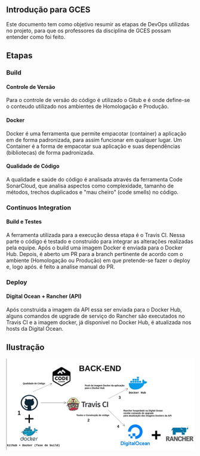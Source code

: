 ## Introdução para GCES
Este documento tem como objetivo resumir as etapas de DevOps utilizdas no projeto, para que os professores da disciplina de GCES possam entender como foi feito.

## Etapas

### Build
#### Controle de Versão
Para o controle de versão do código é utilizado o Gitub e é onde define-se o conteudo utilizado nos ambientes de Homologação e Produção.

#### Docker
Docker é uma ferramenta que permite empacotar (container) a aplicação em de forma padronizada, para assim funcionar em qualquer lugar. Um Container é a forma de empacotar sua aplicação e suas dependências (bibliotecas) de forma padronizada. 

#### Qualidade de Código
A qualidade e saúde do código é analisada através da ferramenta Code SonarCloud, que analisa aspectos como complexidade, tamanho de métodos, trechos duplicados e "mau cheiro" (code smells) no código.

### Continuos Integration
#### Build e Testes
A ferramenta utilizada para a execução dessa etapa é o Travis CI. Nessa parte o código é testado e construído para integrar as alterações realizadas pela equipe. 
Após o build uma imagem Docker é enviada para o Docker Hub. Depois, é aberto um PR para a branch pertinente de acordo com o ambiente (Homologação ou Produção) em que pretende-se fazer o deploy e, logo após. é feito a analise manual do PR.

### Deploy

#### Digital Ocean + Rancher (API)
Após construida a imagem da API essa ser enviada para o Docker Hub, alguns comandos de upgrade de serviço do Rancher são executados no Travis CI e a imagem docker, já dísponivel no Docker Hub,
é atualizada nos hosts da Digital Ocean.

## Ilustração

[![Devops](.github/img/deploy.jpg)](.github/img/deploy.jpg)